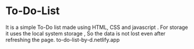 # To-Do-List
It is a simple To-Do list made using HTML, CSS and javascript .
For storage it uses the local system storage , So the data is not lost even after refreshing the page.
<a> to-do-list-by-d.netlify.app </a>
